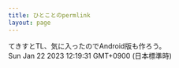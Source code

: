 ```yaml
---
title: ひとことのpermlink
layout: page
---
```

<div class="box" dt="1674357571431">
  てきすとTL、気に入ったのでAndroid版も作ろう。
  <div class="content is-small">Sun Jan 22 2023 12:19:31 GMT+0900 (日本標準時)</div>
</div>